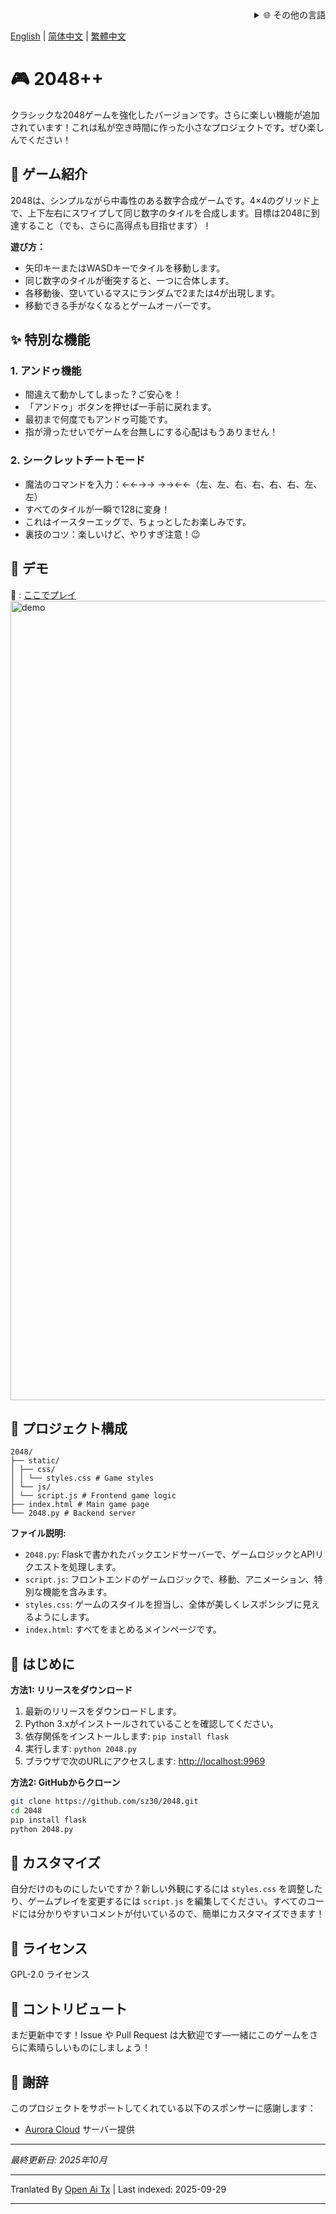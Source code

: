 <div align="right">
  <details>
    <summary >🌐 その他の言語</summary>
    <div>
      <div align="center">
        <a href="https://openaitx.github.io/view.html?user=sz30&project=2048-magic&lang=ja">日本語</a>
        | <a href="https://openaitx.github.io/view.html?user=sz30&project=2048-magic&lang=ko">한국어</a>
        | <a href="https://openaitx.github.io/view.html?user=sz30&project=2048-magic&lang=hi">हिन्दी</a>
        | <a href="https://openaitx.github.io/view.html?user=sz30&project=2048-magic&lang=th">ไทย</a>
        | <a href="https://openaitx.github.io/view.html?user=sz30&project=2048-magic&lang=fr">Français</a>
        | <a href="https://openaitx.github.io/view.html?user=sz30&project=2048-magic&lang=de">Deutsch</a>
        | <a href="https://openaitx.github.io/view.html?user=sz30&project=2048-magic&lang=es">Español</a>
        | <a href="https://openaitx.github.io/view.html?user=sz30&project=2048-magic&lang=it">イタリア語</a>
        | <a href="https://openaitx.github.io/view.html?user=sz30&project=2048-magic&lang=ru">Русский</a>
        | <a href="https://openaitx.github.io/view.html?user=sz30&project=2048-magic&lang=pt">Português</a>
        | <a href="https://openaitx.github.io/view.html?user=sz30&project=2048-magic&lang=nl">Nederlands</a>
        | <a href="https://openaitx.github.io/view.html?user=sz30&project=2048-magic&lang=pl">Polski</a>
        | <a href="https://openaitx.github.io/view.html?user=sz30&project=2048-magic&lang=ar">العربية</a>
        | <a href="https://openaitx.github.io/view.html?user=sz30&project=2048-magic&lang=fa">فارسی</a>
        | <a href="https://openaitx.github.io/view.html?user=sz30&project=2048-magic&lang=tr">Türkçe</a>
        | <a href="https://openaitx.github.io/view.html?user=sz30&project=2048-magic&lang=vi">Tiếng Việt</a>
        | <a href="https://openaitx.github.io/view.html?user=sz30&project=2048-magic&lang=id">Bahasa Indonesia</a>
      </div>
    </div>
  </details>
</div>


[English](https://raw.githubusercontent.com/sz30/2048--/main/README.md) | [简体中文](https://raw.githubusercontent.com/sz30/2048--/main/README.zh-CN.md) | [繁體中文](https://raw.githubusercontent.com/sz30/2048--/main/README.zh-TW.md)

# 🎮 2048++

クラシックな2048ゲームを強化したバージョンです。さらに楽しい機能が追加されています！これは私が空き時間に作った小さなプロジェクトです。ぜひ楽しんでください！

## 🎯 ゲーム紹介

2048は、シンプルながら中毒性のある数字合成ゲームです。4×4のグリッド上で、上下左右にスワイプして同じ数字のタイルを合成します。目標は2048に到達すること（でも、さらに高得点も目指せます）！

**遊び方：**
- 矢印キーまたはWASDキーでタイルを移動します。
- 同じ数字のタイルが衝突すると、一つに合体します。
- 各移動後、空いているマスにランダムで2または4が出現します。
- 移動できる手がなくなるとゲームオーバーです。

## ✨ 特別な機能

### 1. アンドゥ機能
- 間違えて動かしてしまった？ご安心を！
- 「アンドゥ」ボタンを押せば一手前に戻れます。
- 最初まで何度でもアンドゥ可能です。
- 指が滑ったせいでゲームを台無しにする心配はもうありません！

### 2. シークレットチートモード
- 魔法のコマンドを入力：←←→→ →→←←（左、左、右、右、右、右、左、左）
- すべてのタイルが一瞬で128に変身！
- これはイースターエッグで、ちょっとしたお楽しみです。
- 裏技のコツ：楽しいけど、やりすぎ注意！😉

## 🎯 デモ

🎯 : [ここでプレイ](http://2048.765431.xyz/)
<img width="1279" alt="demo" src="https://github.com/user-attachments/assets/0df2c956-b6d9-4371-a916-f6ac3ae642be" />



## 📁 プロジェクト構成
```
2048/
├── static/
│ ├── css/
│ │ └── styles.css # Game styles
│ └── js/
│ └── script.js # Frontend game logic
├── index.html # Main game page
└── 2048.py # Backend server
```
**ファイル説明:**
- `2048.py`: Flaskで書かれたバックエンドサーバーで、ゲームロジックとAPIリクエストを処理します。
- `script.js`: フロントエンドのゲームロジックで、移動、アニメーション、特別な機能を含みます。
- `styles.css`: ゲームのスタイルを担当し、全体が美しくレスポンシブに見えるようにします。
- `index.html`: すべてをまとめるメインページです。

## 🚀 はじめに

**方法1: リリースをダウンロード**
1. 最新のリリースをダウンロードします。
2. Python 3.xがインストールされていることを確認してください。
3. 依存関係をインストールします: `pip install flask`
4. 実行します: `python 2048.py`
5. ブラウザで次のURLにアクセスします: [http://localhost:9969](http://localhost:9969)

**方法2: GitHubからクローン**
```bash
git clone https://github.com/sz30/2048.git
cd 2048
pip install flask
python 2048.py
```

## 🎨 カスタマイズ

自分だけのものにしたいですか？新しい外観にするには `styles.css` を調整したり、ゲームプレイを変更するには `script.js` を編集してください。すべてのコードには分かりやすいコメントが付いているので、簡単にカスタマイズできます！

## 📝 ライセンス

GPL-2.0 ライセンス

## 🤝 コントリビュート

まだ更新中です！Issue や Pull Request は大歓迎です—一緒にこのゲームをさらに素晴らしいものにしましょう！


## 🙏 謝辞

このプロジェクトをサポートしてくれている以下のスポンサーに感謝します：
- [Aurora Cloud](https://www.free-vps.net/) サーバー提供

---
_最終更新日: 2025年10月_


---

Tranlated By [Open Ai Tx](https://github.com/OpenAiTx/OpenAiTx) | Last indexed: 2025-09-29

---